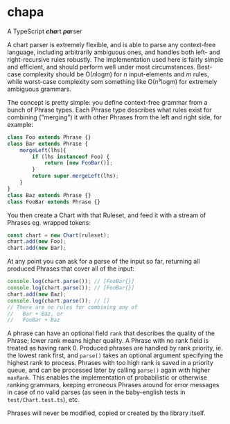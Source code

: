 # chapa
A TypeScript ***cha***rt ***pa***rser

A chart parser is extremely flexible, and is able to parse any context-free language, including arbitrarily ambiguous ones, and handles both left- and right-recursive rules robustly.  The implementation used here is fairly simple and efficient, and should perform well under most circumstances.  Best-case complexity should be O(*n*log*m*) for *n* input-elements and *m* rules, while worst-case complexity som something like O(*n*³log*m*) for extremely ambiguous grammars.

The concept is pretty simple: you define context-free grammar from a bunch of Phrase types.
Each Phrase type describes what rules exist for combining ("merging") it with other Phrases from the left and right side, for example:  
```js
class Foo extends Phrase {}
class Bar extends Phrase {
    mergeLeft(lhs){
        if (lhs instanceof Foo) {
            return [new FooBar()];
        }   
        return super.mergeLeft(lhs);
    }
}
class Baz extends Phrase {}
class FooBar extends Phrase {}
```

You then create a Chart with that Ruleset, and feed it with a stream of Phrases eg. wrapped tokens:
```js
const chart = new Chart(ruleset);
chart.add(new Foo);
chart.add(new Bar);
```

At any point you can ask for a parse of the input so far, returning all produced Phrases that cover all of the input:
```js
console.log(chart.parse()); // [FooBar{}]
console.log(chart.parse()); // [FooBar{}]
chart.add(new Baz);
console.log(chart.parse()); // []
// There are no rules for combining any of 
//   Bar + Baz, or
//   FooBar + Baz
```

A phrase can have an optional field `rank` that describes the quality of the Phrase; lower rank means higher quality.  A Phrase with no rank field is treated as having rank 0.  Produced phrases are handled by rank priority, ie. the lowest rank first, and `parse()` takes an optional argument specifying the highest rank to process. Phrases with too high rank is saved in a priority queue, and can be processed later by calling `parse()` again with higher `maxRank`.  This enables the implementation of probabilistic or otherwise ranking grammars, keeping erroneous Phrases around for error messages in case of no valid parses (as seen in the baby-english tests in `test/Chart.test.ts`), etc.

Phrases will never be modified, copied or created by the library itself.
